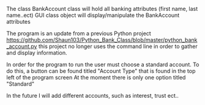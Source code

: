 The class BankAccount class will hold all banking attributes (first name, last name..ect)
GUI class object will display/manipulate the BankAccount attributes

The program is an update from a previous 
Python project https://github.com/Shaun103/Python_Bank_Class/blob/master/python_bank_account.py
this project no longer uses the command line in order to gather and display information. 

In order for the program to run the user must choose a standard account. 
To do this, a button can be found titled "Account Type" that is found in the top left of the program screen
At the moment there is only one option titled "Standard"

In the future I will add different accounts, such as interest, trust ect..